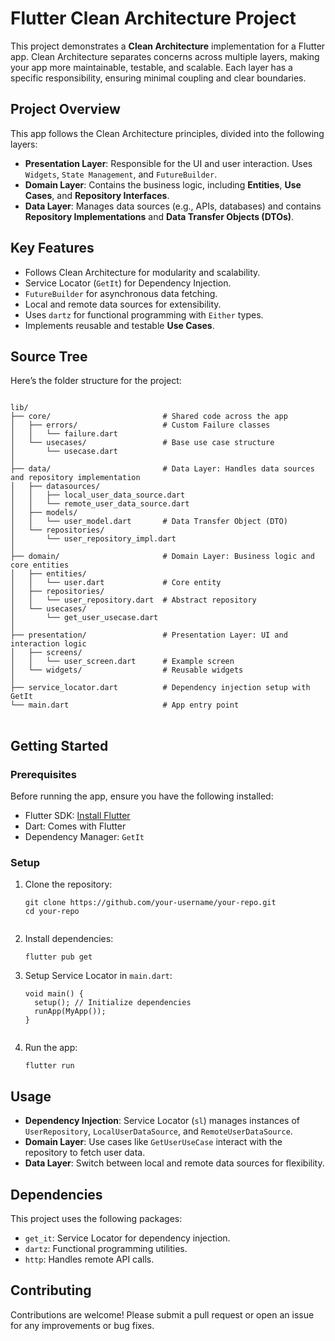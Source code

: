 <h1>Flutter Clean Architecture Project</h1>

<p>
  This project demonstrates a <strong>Clean Architecture</strong> implementation for a Flutter app. 
  Clean Architecture separates concerns across multiple layers, making your app more maintainable, testable, and scalable. 
  Each layer has a specific responsibility, ensuring minimal coupling and clear boundaries.
</p>

<h2>Project Overview</h2>
<p>This app follows the Clean Architecture principles, divided into the following layers:</p>
<ul>
  <li><strong>Presentation Layer</strong>: Responsible for the UI and user interaction. Uses <code>Widgets</code>, <code>State Management</code>, and <code>FutureBuilder</code>.</li>
  <li><strong>Domain Layer</strong>: Contains the business logic, including <strong>Entities</strong>, <strong>Use Cases</strong>, and <strong>Repository Interfaces</strong>.</li>
  <li><strong>Data Layer</strong>: Manages data sources (e.g., APIs, databases) and contains <strong>Repository Implementations</strong> and <strong>Data Transfer Objects (DTOs)</strong>.</li>
</ul>

<h2>Key Features</h2>
<ul>
  <li>Follows Clean Architecture for modularity and scalability.</li>
  <li>Service Locator (<code>GetIt</code>) for Dependency Injection.</li>
  <li><code>FutureBuilder</code> for asynchronous data fetching.</li>
  <li>Local and remote data sources for extensibility.</li>
  <li>Uses <code>dartz</code> for functional programming with <code>Either</code> types.</li>
  <li>Implements reusable and testable <strong>Use Cases</strong>.</li>
</ul>

<h2>Source Tree</h2>
<p>Here’s the folder structure for the project:</p>
<pre>
<code>
lib/
├── core/                         # Shared code across the app
│   ├── errors/                   # Custom Failure classes
│   │   └── failure.dart
│   └── usecases/                 # Base use case structure
│       └── usecase.dart
│
├── data/                         # Data Layer: Handles data sources and repository implementation
│   ├── datasources/
│   │   ├── local_user_data_source.dart
│   │   └── remote_user_data_source.dart
│   ├── models/
│   │   └── user_model.dart       # Data Transfer Object (DTO)
│   └── repositories/
│       └── user_repository_impl.dart
│
├── domain/                       # Domain Layer: Business logic and core entities
│   ├── entities/
│   │   └── user.dart             # Core entity
│   ├── repositories/
│   │   └── user_repository.dart  # Abstract repository
│   └── usecases/
│       └── get_user_usecase.dart
│
├── presentation/                 # Presentation Layer: UI and interaction logic
│   ├── screens/
│   │   └── user_screen.dart      # Example screen
│   └── widgets/                  # Reusable widgets
│
├── service_locator.dart          # Dependency injection setup with GetIt
└── main.dart                     # App entry point
</code>
</pre>

<h2>Getting Started</h2>

<h3>Prerequisites</h3>
<p>Before running the app, ensure you have the following installed:</p>
<ul>
  <li>Flutter SDK: <a href="https://flutter.dev/docs/get-started/install" target="_blank">Install Flutter</a></li>
  <li>Dart: Comes with Flutter</li>
  <li>Dependency Manager: <code>GetIt</code></li>
</ul>

<h3>Setup</h3>
<ol>
  <li>Clone the repository:
    <pre><code>git clone https://github.com/your-username/your-repo.git
cd your-repo
    </code></pre>
  </li>
  <li>Install dependencies:
    <pre><code>flutter pub get</code></pre>
  </li>
  <li>Setup Service Locator in <code>main.dart</code>:
    <pre><code>void main() {
  setup(); // Initialize dependencies
  runApp(MyApp());
}
    </code></pre>
  </li>
  <li>Run the app:
    <pre><code>flutter run</code></pre>
  </li>
</ol>

<h2>Usage</h2>
<ul>
  <li><strong>Dependency Injection</strong>: Service Locator (<code>sl</code>) manages instances of <code>UserRepository</code>, <code>LocalUserDataSource</code>, and <code>RemoteUserDataSource</code>.</li>
  <li><strong>Domain Layer</strong>: Use cases like <code>GetUserUseCase</code> interact with the repository to fetch user data.</li>
  <li><strong>Data Layer</strong>: Switch between local and remote data sources for flexibility.</li>
</ul>

<h2>Dependencies</h2>
<p>This project uses the following packages:</p>
<ul>
  <li><code>get_it</code>: Service Locator for dependency injection.</li>
  <li><code>dartz</code>: Functional programming utilities.</li>
  <li><code>http</code>: Handles remote API calls.</li>
</ul>

<h2>Contributing</h2>
<p>Contributions are welcome! Please submit a pull request or open an issue for any improvements or bug fixes.</p>
